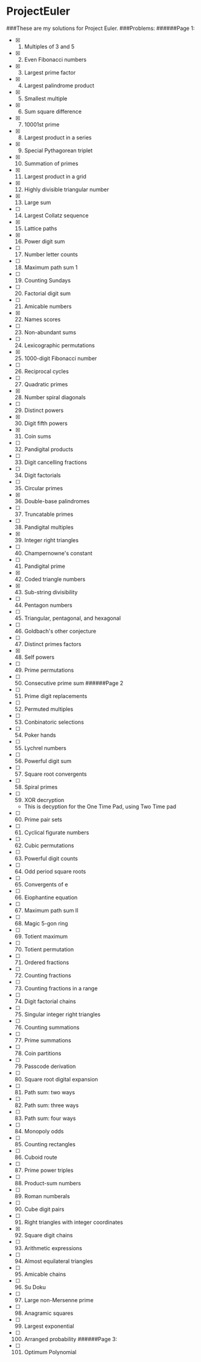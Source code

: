 # ProjectEuler
###These are my solutions for Project Euler. 
###Problems:
######Page 1:
 * [x] 1. Multiples of 3 and 5
 * [x] 2. Even Fibonacci numbers
 * [x] 3. Largest prime factor
 * [x] 4. Largest palindrome product
 * [x] 5. Smallest multiple
 * [x] 6. Sum square difference
 * [x] 7. 10001st prime
 * [x] 8. Largest product in a series
 * [x] 9. Special Pythagorean triplet
 * [x] 10. Summation of primes
 * [x] 11. Largest product in a grid
 * [x] 12. Highly divisible triangular number
 * [x] 13. Large sum
 * [ ] 14. Largest Collatz sequence
 * [x] 15. Lattice paths
 * [x] 16. Power digit sum
 * [ ] 17. Number letter counts
 * [ ] 18. Maximum path sum 1
 * [ ] 19. Counting Sundays
 * [ ] 20. Factorial digit sum
 * [ ] 21. Amicable numbers
 * [x] 22. Names scores
 * [ ] 23. Non-abundant sums
 * [ ] 24. Lexicographic permutations
 * [x] 25. 1000-digit Fibonacci number
 * [ ] 26. Reciprocal cycles
 * [ ] 27. Quadratic primes
 * [x] 28. Number spiral diagonals
 * [ ] 29. Distinct powers
 * [x] 30. Digit fifth powers
 * [x] 31. Coin sums
 * [ ] 32. Pandigital products
 * [ ] 33. Digit cancelling fractions
 * [ ] 34. Digit factorials
 * [ ] 35. Circular primes
 * [x] 36. Double-base palindromes
 * [ ] 37. Truncatable primes
 * [ ] 38. Pandigital multiples
 * [x] 39. Integer right triangles
 * [ ] 40. Champernowne's constant
 * [ ] 41. Pandigital prime
 * [x] 42. Coded triangle numbers
 * [x] 43. Sub-string divisibility
 * [ ] 44. Pentagon numbers
 * [ ] 45. Triangular, pentagonal, and hexagonal
 * [ ] 46. Goldbach's other conjecture
 * [ ] 47. Distinct primes factors
 * [x] 48. Self powers
 * [ ] 49. Prime permutations
 * [ ] 50. Consecutive prime sum
######Page 2
 * [ ] 51. Prime digit replacements
 * [ ] 52. Permuted multiples
 * [ ] 53. Conbinatoric selections
 * [ ] 54. Poker hands
 * [ ] 55. Lychrel numbers
 * [ ] 56. Powerful digit sum
 * [ ] 57. Square root convergents
 * [ ] 58. Spiral primes
 * [ ] 59. XOR decryption
   * This is decyption for the One Time Pad, using Two Time pad
 * [ ] 60. Prime pair sets
 * [ ] 61. Cyclical figurate numbers
 * [ ] 62. Cubic permutations
 * [ ] 63. Powerful digit counts
 * [ ] 64. Odd period square roots
 * [ ] 65. Convergents of e
 * [ ] 66. Eiophantine equation
 * [ ] 67. Maximum path sum II
 * [ ] 68. Magic 5-gon ring
 * [ ] 69. Totient maximum
 * [ ] 70. Totient permutation
 * [ ] 71. Ordered fractions
 * [ ] 72. Counting fractions
 * [ ] 73. Counting fractions in a range
 * [ ] 74. Digit factorial chains
 * [ ] 75. Singular integer right triangles
 * [ ] 76. Counting summations
 * [ ] 77. Prime summations
 * [ ] 78. Coin partitions
 * [ ] 79. Passcode derivation
 * [ ] 80. Square root digital expansion
 * [ ] 81. Path sum: two ways
 * [ ] 82. Path sum: three ways
 * [ ] 83. Path sum: four ways
 * [ ] 84. Monopoly odds
 * [ ] 85. Counting rectangles
 * [ ] 86. Cuboid route
 * [ ] 87. Prime power triples
 * [ ] 88. Product-sum numbers
 * [ ] 89. Roman numberals
 * [ ] 90. Cube digit pairs
 * [ ] 91. Right triangles with integer coordinates
 * [x] 92. Square digit chains
 * [ ] 93. Arithmetic expressions
 * [ ] 94. Almost equilateral triangles
 * [ ] 95. Amicable chains
 * [ ] 96. Su Doku
 * [ ] 97. Large non-Mersenne prime
 * [ ] 98. Anagramic squares
 * [ ] 99. Largest exponential
 * [ ] 100. Arranged probability
######Page 3:
 * [ ] 101. Optimum Polynomial
